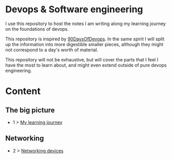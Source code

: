# Devops & Software engineering

I use this repository to host the notes I am writing along my learning journey on the foundations of devops.

This repository is inspired by [90DaysOfDevops](https://github.com/MichaelCade/90DaysOfDevOps). In the same spirit I will split up the information into more digestible smaller pieces, although they might not correspond to a day's worth of material.

This repository will not be exhaustive, but will cover the parts that I feel I have the most to learn about, and might even extend outside of pure devops engineering.

# Content

## The big picture

- 1 > [My learning journey](/Learning%20Path/01_path.md)

## Networking
- 2 > [Networking devices](/Learning%20Path/02_networking_devices.md)
